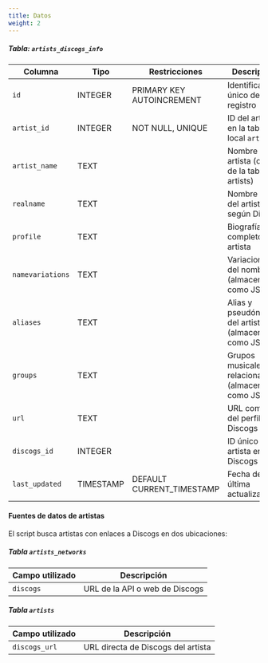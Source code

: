 ```yaml
---
title: Datos
weight: 2
---
```


##### Tabla: `artists_discogs_info`

|Columna|Tipo|Restricciones|Descripción|
|---|---|---|---|
|`id`|INTEGER|PRIMARY KEY AUTOINCREMENT|Identificador único del registro|
|`artist_id`|INTEGER|NOT NULL, UNIQUE|ID del artista en la tabla local `artists`|
|`artist_name`|TEXT||Nombre del artista (copia de la tabla artists)|
|`realname`|TEXT||Nombre real del artista según Discogs|
|`profile`|TEXT||Biografía/perfil completo del artista|
|`namevariations`|TEXT||Variaciones del nombre (almacenado como JSON)|
|`aliases`|TEXT||Alias y pseudónimos del artista (almacenado como JSON)|
|`groups`|TEXT||Grupos musicales relacionados (almacenado como JSON)|
|`url`|TEXT||URL completa del perfil en Discogs|
|`discogs_id`|INTEGER||ID único del artista en Discogs|
|`last_updated`|TIMESTAMP|DEFAULT CURRENT_TIMESTAMP|Fecha de última actualización|

#### Fuentes de datos de artistas

El script busca artistas con enlaces a Discogs en dos ubicaciones:

##### Tabla `artists_networks`

|Campo utilizado|Descripción|
|---|---|
|`discogs`|URL de la API o web de Discogs|

##### Tabla `artists`

|Campo utilizado|Descripción|
|---|---|
|`discogs_url`|URL directa de Discogs del artista|